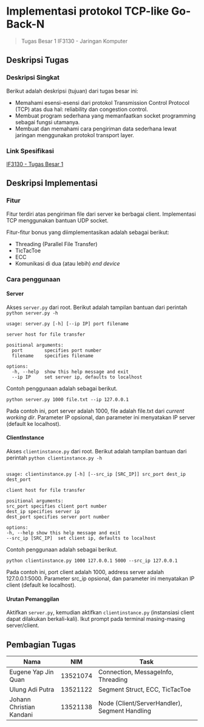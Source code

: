 # Implementasi protokol TCP-like Go-Back-N

> Tugas Besar 1
> IF3130 - Jaringan Komputer

## Deskripsi Tugas

### Deskripsi Singkat

Berikut adalah deskripsi (tujuan) dari tugas besar ini:

- Memahami esensi-esensi dari protokol Transmission Control Protocol (TCP) atas dua hal: reliability dan congestion
  control.
- Membuat program sederhana yang memanfaatkan socket programming sebagai fungsi utamanya.
- Membuat dan memahami cara pengiriman data sederhana lewat jaringan menggunakan protokol transport layer.

### Link Spesifikasi

[IF3130 - Tugas Besar 1](https://docs.google.com/document/d/1X_EaDFzL4pKTPDygLlIKAWCwahGTEIciDMsArVXriAY/edit?usp=sharing)

## Deskripsi Implementasi

### Fitur

Fitur terdiri atas pengiriman file dari server ke berbagai client. Implementasi TCP menggunakan bantuan UDP socket.

Fitur-fitur bonus yang diimplementasikan adalah sebagai berikut:

- Threading (Parallel File Transfer)
- TicTacToe
- ECC
- Komunikasi di dua (atau lebih) _end device_

### Cara penggunaan

#### Server

Akses `server.py` dari root. Berikut adalah tampilan bantuan dari perintah `python server.py -h`

```
usage: server.py [-h] [--ip IP] port filename

server host for file transfer

positional arguments:
  port        specifies port number
  filename    specifies filename

options:
  -h, --help  show this help message and exit
  --ip IP     set server ip, defaults to localhost
```

Contoh penggunaan adalah sebagai berikut.

```shell
python server.py 1000 file.txt --ip 127.0.0.1
```

Pada contoh ini, port server adalah 1000, file adalah file.txt dari _current working dir_. Parameter IP opsional,
dan parameter ini menyatakan IP server (default ke localhost).

#### ClientInstance

Akses `clientinstance.py` dari root. Berikut adalah tampilan bantuan dari perintah `python clientinstance.py -h`

```

usage: clientinstance.py [-h] [--src_ip [SRC_IP]] src_port dest_ip dest_port

client host for file transfer

positional arguments:
src_port specifies client port number
dest_ip specifies server ip
dest_port specifies server port number

options:
-h, --help show this help message and exit
--src_ip [SRC_IP]  set client ip, defaults to localhost

```

Contoh penggunaan adalah sebagai berikut.

```shell
python clientinstance.py 1000 127.0.0.1 5000 --src_ip 127.0.0.1
```

Pada contoh ini, port client adalah 1000, address server adalah 127.0.0.1:5000. Parameter src_ip opsional,
dan parameter ini menyatakan IP client (default ke localhost).

#### Urutan Pemanggilan

Aktifkan `server.py`, kemudian aktifkan `clientinstance.py` (instansiasi client dapat dilakukan berkali-kali). Ikut
prompt pada terminal masing-masing server/client.

## Pembagian Tugas

| Nama                     | NIM      | Task                                          |
|--------------------------|----------|-----------------------------------------------|
| Eugene Yap Jin Quan      | 13521074 | Connection, MessageInfo, Threading            |
| Ulung Adi Putra          | 13521122 | Segment Struct, ECC, TicTacToe                |
| Johann Christian Kandani | 13521138 | Node (Client/ServerHandler), Segment Handling |
